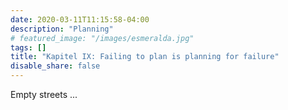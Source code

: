 ```yaml
---
date: 2020-03-11T11:15:58-04:00
description: "Planning"
# featured_image: "/images/esmeralda.jpg"
tags: []
title: "Kapitel IX: Failing to plan is planning for failure"
disable_share: false
---
```

Empty streets ...
